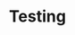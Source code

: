---
title: Testing
weight: 4
links:
- title: "How I Write Tests"
  link: "https://blog.nelhage.com/2016/12/how-i-test/"
- title: "Don’t be lazy, use @Rules"
  link: "https://ncorti.com/blog/junit-rules"
- title: "JUnit Pioneer - JUnit 5 Extension Pack"
  link: "https://junit-pioneer.org/docs/"
- title: "Consumer Driven Contract Testing"
  link: "https://github.com/christian-draeger/pact-example"
- title: "ArchUnit - Java architecture testing"
  link: "https://www.archunit.org/getting-started"
- title: "LogUnit: A Java library for unit-testing logging"
  link: "https://github.com/netmikey/logunit"
---